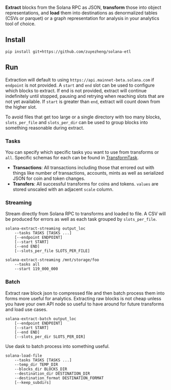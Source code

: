 **Extract** blocks from the Solana RPC as JSON, **transform** those into object representations, and **load** them into destinations as denormalized tables (CSVs or parquet) or a graph representation for analysis in your analytics tool of choice.

## Install

```
pip install git+https://github.com/zuyezheng/solana-etl
```

##  Run

Extraction will default to using `https://api.mainnet-beta.solana.com` if `endpoint` is not provided. A `start` and `end` slot can be used to configure which blocks to extract. If end is not provided, extract will continue indefinitely until stopped, pausing and retrying when reaching slots that are not yet available. If `start` is greater than `end`, extract will count down from the higher slot.

To avoid files that get too large or a single directory with too many blocks, `slots_per_file` and `slots_per_dir` can be used to group blocks into something reasonable during extract.

### Tasks

You can specify which specific tasks you want to use from transforms or `all`. Specific schemas for each can be found in [TransformTask](https://github.com/zuyezheng/solana-etl/blob/master/src/load/TransformTask.py).

- **Transactions**: All transactions including those that errored out with things like number of transactions, accounts, mints as well as serialized JSON for coin and token changes.
- **Transfers**: All successful transforms for coins and tokens. `values` are stored unscaled with an adjacent `scale` column.

### Streaming

Stream directly from Solana RPC to transforms and loaded to file. A CSV will be produced for errors as well as each task grouped by `slots_per_file`.

```
solana-extract-streaming output_loc
    --tasks TASKS [TASKS ...] 
    [--endpoint ENDPOINT] 
    [--start START] 
    [--end END]
    [--slots_per_file SLOTS_PER_FILE]
    
solana-extract-streaming /mnt/storage/foo
    --tasks all
    --start 119_000_000
```

### Batch

Extract raw block json to compressed file and then batch process them into forms more useful for analytics. Extracting raw blocks is not cheap unless you have your own API node so useful to have around for future transforms and load use cases.

```
solana-extract-batch output_loc
    [--endpoint ENDPOINT] 
    [--start START] 
    [--end END] 
    [--slots_per_dir SLOTS_PER_DIR]
```

Use dask to batch process into something useful.

```
solana-load-file 
    --tasks TASKS [TASKS ...] 
    --temp_dir TEMP_DIR 
    --blocks_dir BLOCKS_DIR 
    --destination_dir DESTINATION_DIR 
    --destination_format DESTINATION_FORMAT 
    [--keep_subdirs]
```
